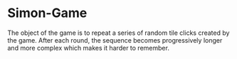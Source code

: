 # Simon-Game
The object of the game is to repeat a series of random tile clicks created by the game. After each round, the sequence becomes progressively longer and more complex which makes it harder to remember.
